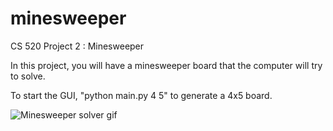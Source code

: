 # minesweeper
CS 520 Project 2 : Minesweeper

In this project, you will have a minesweeper board that the computer will try to solve.

To start the GUI, "python main.py 4 5" to generate a 4x5 board.

![Minesweeper solver gif](http://h-jain.com/wp-content/uploads/2018/11/2lrq0i-300x300.gif)
